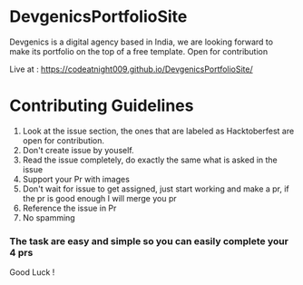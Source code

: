 # DevgenicsPortfolioSite
Devgenics is a digital agency based in India, we are looking forward to make its portfolio on the top of a free template. Open for contribution

Live at : https://codeatnight009.github.io/DevgenicsPortfolioSite/

# Contributing Guidelines 
1) Look at the issue section, the ones that are labeled as Hacktoberfest are open for contribution.
2) Don't create issue by youself.
3) Read the issue completely, do exactly the same what is asked in the issue
4) Support your Pr with images
5) Don't wait for issue to get assigned, just start working and make a pr, if the pr is good enough I will merge you pr
6) Reference the issue in Pr
7) No spamming


### The task are easy and simple so you can easily complete your 4 prs

Good Luck !
